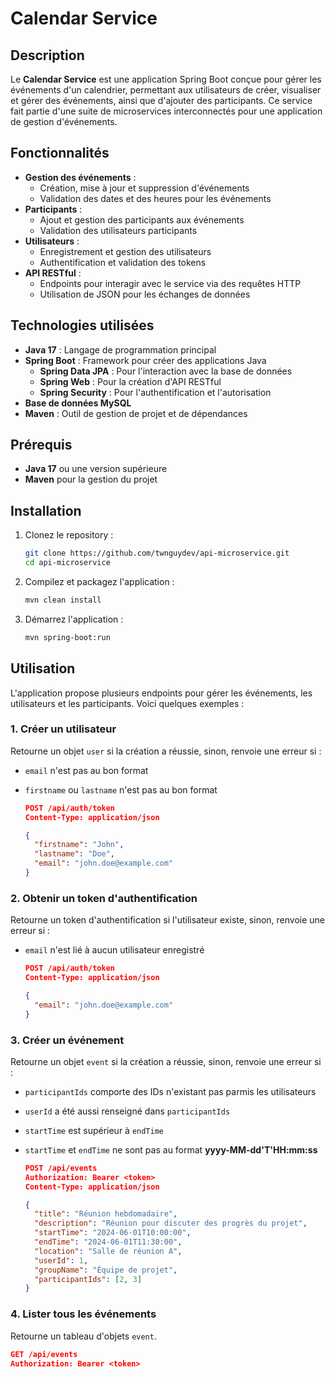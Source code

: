 # Calendar Service

## Description

Le **Calendar Service** est une application Spring Boot conçue pour gérer les événements d'un calendrier, permettant aux utilisateurs de créer, visualiser et gérer des événements, ainsi que d'ajouter des participants. Ce service fait partie d'une suite de microservices interconnectés pour une application de gestion d'événements.

## Fonctionnalités

- **Gestion des événements** :
  - Création, mise à jour et suppression d'événements
  - Validation des dates et des heures pour les événements
- **Participants** :
  - Ajout et gestion des participants aux événements
  - Validation des utilisateurs participants
- **Utilisateurs** :
  - Enregistrement et gestion des utilisateurs
  - Authentification et validation des tokens
- **API RESTful** :
  - Endpoints pour interagir avec le service via des requêtes HTTP
  - Utilisation de JSON pour les échanges de données

## Technologies utilisées

- **Java 17** : Langage de programmation principal
- **Spring Boot** : Framework pour créer des applications Java
  - **Spring Data JPA** : Pour l'interaction avec la base de données
  - **Spring Web** : Pour la création d'API RESTful
  - **Spring Security** : Pour l'authentification et l'autorisation
- **Base de données MySQL**
- **Maven** : Outil de gestion de projet et de dépendances

## Prérequis

- **Java 17** ou une version supérieure
- **Maven** pour la gestion du projet

## Installation

1. Clonez le repository :
   ```sh
   git clone https://github.com/twnguydev/api-microservice.git
   cd api-microservice
   ```

2. Compilez et packagez l'application :
    ```sh
    mvn clean install
    ```

3. Démarrez l'application :

    ```sh
    mvn spring-boot:run
    ```

## Utilisation

L'application propose plusieurs endpoints pour gérer les événements, les utilisateurs et les participants. Voici quelques exemples :

### 1. Créer un utilisateur

Retourne un objet `user` si la création a réussie, sinon, renvoie une erreur si :
- `email` n'est pas au bon format
- `firstname` ou `lastname` n'est pas au bon format

    ```json
    POST /api/auth/token
    Content-Type: application/json

    {
      "firstname": "John",
      "lastname": "Doe",
      "email": "john.doe@example.com"
    }
    ```

### 2. Obtenir un token d'authentification

Retourne un token d'authentification si l'utilisateur existe, sinon, renvoie une erreur si :
- `email` n'est lié à aucun utilisateur enregistré

    ```json
    POST /api/auth/token
    Content-Type: application/json

    {
      "email": "john.doe@example.com"
    }
    ```

### 3. Créer un événement

Retourne un objet `event` si la création a réussie, sinon, renvoie une erreur si :
- `participantIds` comporte des IDs n'existant pas parmis les utilisateurs
- `userId` a été aussi renseigné dans `participantIds`
- `startTime` est supérieur à `endTime`
- `startTime` et `endTime` ne sont pas au format **yyyy-MM-dd'T'HH:mm:ss**

    ```json
    POST /api/events
    Authorization: Bearer <token>
    Content-Type: application/json

    {
      "title": "Réunion hebdomadaire",
      "description": "Réunion pour discuter des progrès du projet",
      "startTime": "2024-06-01T10:00:00",
      "endTime": "2024-06-01T11:30:00",
      "location": "Salle de réunion A",
      "userId": 1,
      "groupName": "Équipe de projet",
      "participantIds": [2, 3]
    }
    ````

### 4. Lister tous les événements

Retourne un tableau d'objets `event`.

   ```json
   GET /api/events
   Authorization: Bearer <token>
   ```
